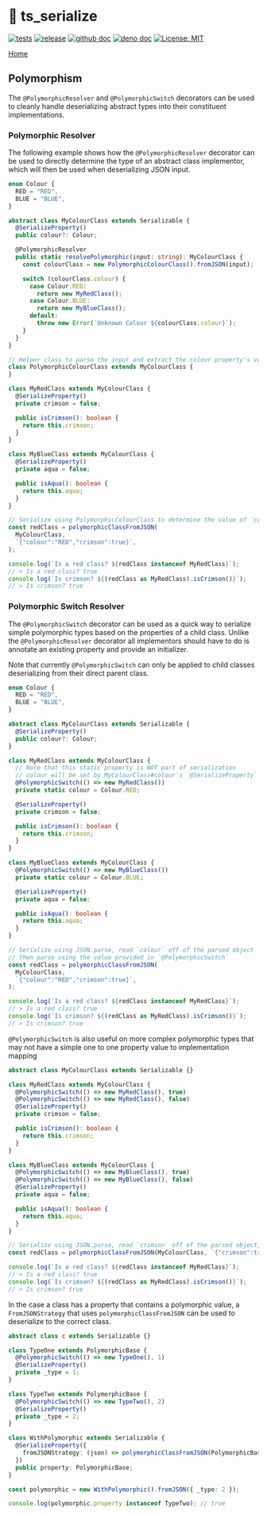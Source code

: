 # 🥣 ts_serialize

[![tests](https://github.com/GameBridgeAI/ts_serialize/workflows/tests/badge.svg)](https://github.com/GameBridgeAI/ts_serialize/workflows/tests/badge.svg)
[![release](https://github.com/GameBridgeAI/ts_serialize/workflows/release/badge.svg)](https://github.com/GameBridgeAI/ts_serialize/workflows/release/badge.svg)
[![github doc](https://img.shields.io/badge/github-doc-5279AA.svg)](https://gamebridgeai.github.io/ts_serialize)
[![deno doc](https://doc.deno.land/badge.svg)](https://doc.deno.land/https/deno.land/x/ts_serialize/mod.ts)
[![License: MIT](https://img.shields.io/badge/License-MIT-yellow.svg)](https://opensource.org/licenses/MIT)

[Home](./index)

## Polymorphism

The `@PolymorphicResolver` and `@PolymorphicSwitch` decorators can be used to
cleanly handle deserializing abstract types into their constituent
implementations.

### Polymorphic Resolver

The following example shows how the `@PolymorphicResolver` decorator can be used
to directly determine the type of an abstract class implementor, which will then
be used when deserializing JSON input.

```ts
enum Colour {
  RED = "RED",
  BLUE = "BLUE",
}

abstract class MyColourClass extends Serializable {
  @SerializeProperty()
  public colour?: Colour;

  @PolymorphicResolver
  public static resolvePolymorphic(input: string): MyColourClass {
    const colourClass = new PolymorphicColourClass().fromJSON(input);

    switch (colourClass.colour) {
      case Colour.RED:
        return new MyRedClass();
      case Colour.BLUE:
        return new MyBlueClass();
      default:
        throw new Error(`Unknown Colour ${colourClass.colour}`);
    }
  }
}

// Helper class to parse the input and extract the colour property's value
class PolymorphicColourClass extends MyColourClass {
}

class MyRedClass extends MyColourClass {
  @SerializeProperty()
  private crimson = false;

  public isCrimson(): boolean {
    return this.crimson;
  }
}

class MyBlueClass extends MyColourClass {
  @SerializeProperty()
  private aqua = false;

  public isAqua(): boolean {
    return this.aqua;
  }
}

// Serialize using PolymorphicColourClass to determine the value of `colour`, then serialize using `MyRedClass`
const redClass = polymorphicClassFromJSON(
  MyColourClass,
  `{"colour":"RED","crimson":true}`,
);

console.log(`Is a red class? ${redClass instanceof MyRedClass}`);
// > Is a red class? true
console.log(`Is crimson? ${(redClass as MyRedClass).isCrimson()}`);
// > Is crimson? true
```

### Polymorphic Switch Resolver

The `@PolymorphicSwitch` decorator can be used as a quick way to serialize
simple polymorphic types based on the properties of a child class. Unlike the
`@PolymorphicResolver` decorator all implementors should have to do is annotate
an existing property and provide an initializer.

Note that currently `@PolymorphicSwitch` can only be applied to child classes
deserializing from their direct parent class.

```ts
enum Colour {
  RED = "RED",
  BLUE = "BLUE",
}

abstract class MyColourClass extends Serializable {
  @SerializeProperty()
  public colour?: Colour;
}

class MyRedClass extends MyColourClass {
  // Note that this static property is NOT part of serialization
  // colour will be set by MyColourClass#colour's `@SerializeProperty` annotation
  @PolymorphicSwitch(() => new MyRedClass())
  private static colour = Colour.RED;

  @SerializeProperty()
  private crimson = false;

  public isCrimson(): boolean {
    return this.crimson;
  }
}

class MyBlueClass extends MyColourClass {
  @PolymorphicSwitch(() => new MyBlueClass())
  private static colour = Colour.BLUE;

  @SerializeProperty()
  private aqua = false;

  public isAqua(): boolean {
    return this.aqua;
  }
}

// Serialize using JSON.parse, read `colour` off of the parsed object
// then parse using the value provided in `@PolymorphicSwitch`
const redClass = polymorphicClassFromJSON(
  MyColourClass,
  `{"colour":"RED","crimson":true}`,
);

console.log(`Is a red class? ${redClass instanceof MyRedClass}`);
// > Is a red class? true
console.log(`Is crimson? ${(redClass as MyRedClass).isCrimson()}`);
// > Is crimson? true
```

`@PolymorphicSwitch` is also useful on more complex polymorphic types that may
not have a simple one to one property value to implementation mapping

```ts
abstract class MyColourClass extends Serializable {}

class MyRedClass extends MyColourClass {
  @PolymorphicSwitch(() => new MyRedClass(), true)
  @PolymorphicSwitch(() => new MyRedClass(), false)
  @SerializeProperty()
  private crimson = false;

  public isCrimson(): boolean {
    return this.crimson;
  }
}

class MyBlueClass extends MyColourClass {
  @PolymorphicSwitch(() => new MyBlueClass(), true)
  @PolymorphicSwitch(() => new MyBlueClass(), false)
  @SerializeProperty()
  private aqua = false;

  public isAqua(): boolean {
    return this.aqua;
  }
}

// Serialize using JSON.parse, read `crimson` off of the parsed object, then parse using the value provided in `@PolymorphicSwitch`
const redClass = polymorphicClassFromJSON(MyColourClass, `{"crimson":true}`);

console.log(`Is a red class? ${redClass instanceof MyRedClass}`);
// > Is a red class? true
console.log(`Is crimson? ${(redClass as MyRedClass).isCrimson()}`);
// > Is crimson? true
```

In the case a class has a property that contains a polymorphic value, a
`FromJSONStrategy` that uses `polymorphicClassFromJSON` can be used to
deserialize to the correct class.

```ts
abstract class c extends Serializable {}

class TypeOne extends PolymorphicBase {
  @PolymorphicSwitch(() => new TypeOne(), 1)
  @SerializeProperty()
  private _type = 1;
}

class TypeTwo extends PolymorphicBase {
  @PolymorphicSwitch(() => new TypeTwo(), 2)
  @SerializeProperty()
  private _type = 2;
}

class WithPolymorphic extends Serializable {
  @SerializeProperty({
    fromJSONStrategy: (json) => polymorphicClassFromJSON(PolymorphicBase, json),
  })
  public property: PolymorphicBase;
}

const polymorphic = new WithPolymorphic().fromJSON({ _type: 2 });

console.log(polymorphic.property instanceof TypeTwo); // true
```
